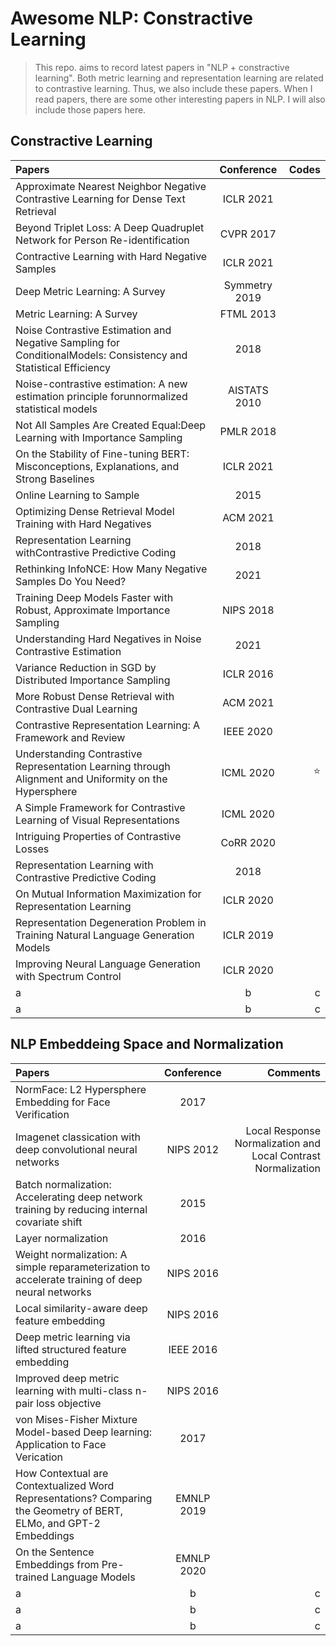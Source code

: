 # Awesome NLP: Constractive Learning
> This repo. aims to record latest papers in "NLP + constractive learning".
> Both metric learning and representation learning are related to contrastive learning. Thus, we also include these papers.
> When I read papers, there are some other interesting papers in NLP. I will also include those papers here.

## Constractive Learning
| Papers | Conference | Codes |
| :----- | :-------: | ----: |
| Approximate Nearest Neighbor Negative Contrastive Learning for Dense Text Retrieval | ICLR 2021 |  |
| Beyond Triplet Loss: A Deep Quadruplet Network for Person Re-identification    | CVPR 2017      |      |
| Contractive Learning with Hard Negative Samples    | ICLR 2021      |      |
| Deep Metric Learning: A Survey    | Symmetry 2019      |      |
| Metric Learning: A Survey    | FTML 2013      |      |
| Noise Contrastive Estimation and Negative Sampling for ConditionalModels: Consistency and Statistical Efficiency    | 2018      |      |
| Noise-contrastive estimation: A new estimation principle forunnormalized statistical models    | AISTATS 2010      |      |
| Not All Samples Are Created Equal:Deep Learning with Importance Sampling    | PMLR 2018      |      |
| On the Stability of Fine-tuning BERT: Misconceptions, Explanations, and Strong Baselines    | ICLR 2021      |      |
| Online Learning to Sample    | 2015      |      |
| Optimizing Dense Retrieval Model Training with Hard Negatives    | ACM 2021      |      |
| Representation Learning withContrastive Predictive Coding    | 2018      |      |
| Rethinking InfoNCE: How Many Negative Samples Do You Need?    | 2021      |      |
| Training Deep Models Faster with Robust, Approximate Importance Sampling    | NIPS 2018      |      |
| Understanding Hard Negatives in Noise Contrastive Estimation    | 2021      |      |
| Variance Reduction in SGD by Distributed Importance Sampling    | ICLR 2016      |      |
| More Robust Dense Retrieval with Contrastive Dual Learning    | ACM 2021      |      |
| Contrastive Representation Learning: A Framework and Review    | IEEE 2020      |      |
| Understanding Contrastive Representation Learning through Alignment and Uniformity on the Hypersphere    | ICML 2020      | ⭐️     |
| A Simple Framework for Contrastive Learning of Visual Representations    | ICML 2020      |      |
| Intriguing Properties of Contrastive Losses    | CoRR 2020      |      |
| Representation Learning with Contrastive Predictive Coding    | 2018      |      |
| On Mutual Information Maximization for Representation Learning    | ICLR 2020      |      |
| Representation Degeneration Problem in Training Natural Language Generation Models    | ICLR 2019      |      |
| Improving Neural Language Generation with Spectrum Control    | ICLR 2020      |      |
| a    | b      | c     |
| a    | b      | c     |

## NLP Embeddeing Space and Normalization
| Papers | Conference | Comments |
| :----- | :-------: | ----: |
| NormFace: L2 Hypersphere Embedding for Face Verification    | 2017      |      |
| Imagenet classication with deep convolutional neural networks    | NIPS 2012      |  Local Response Normalization and Local Contrast Normalization     |
| Batch normalization: Accelerating deep network training by reducing internal covariate shift    | 2015      |      |
| Layer normalization    | 2016      |       |
| Weight normalization: A simple reparameterization to accelerate training of deep neural networks    | NIPS 2016      |     |
| Local similarity-aware deep feature embedding    | NIPS 2016      |      |
| Deep metric learning via lifted structured feature embedding    | IEEE 2016      |      |
| Improved deep metric learning with multi-class n-pair loss objective    | NIPS 2016      |      |
| von Mises-Fisher Mixture Model-based Deep learning: Application to Face Verication    | 2017      |      |
| How Contextual are Contextualized Word Representations? Comparing the Geometry of BERT, ELMo, and GPT-2 Embeddings    | EMNLP 2019      |      |
| On the Sentence Embeddings from Pre-trained Language Models    | EMNLP 2020      |      |
| a    | b      | c     |
| a    | b      | c     |
| a    | b      | c     |

